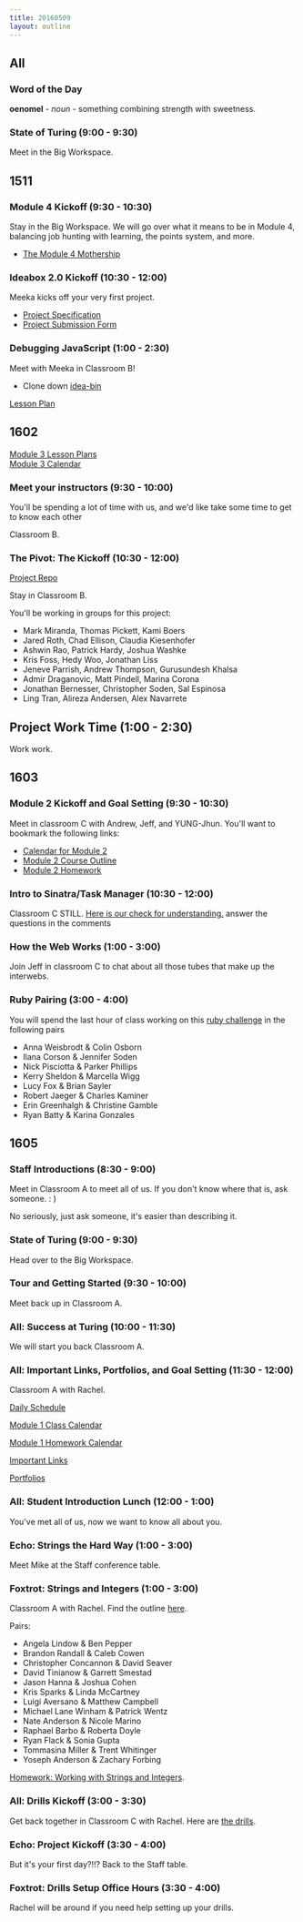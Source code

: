 ```yaml
---
title: 20160509
layout: outline
---
```


## All

### Word of the Day

**oenomel** - _noun_ - something combining strength with sweetness.

### State of Turing (9:00 - 9:30)

Meet in the Big Workspace.


## 1511

### Module 4 Kickoff (9:30 - 10:30)

Stay in the Big Workspace. We will go over what it means to be in Module 4, balancing job hunting with learning, the points system, and more.

- [The Module 4 Mothership](https://github.com/turingschool/ruby-submissions/tree/master/1511/module_4_assignments)

### Ideabox 2.0 Kickoff (10:30 - 12:00)

Meeka kicks off your very first project.

- [Project Specification](https://github.com/turingschool/curriculum/blob/master/source/projects/revenge_of_idea_box.markdown)
- [Project Submission Form](https://github.com/turingschool/ruby-submissions/tree/master/1511/module_4_assignments/ideabox2.0)

### Debugging JavaScript (1:00 - 2:30)

Meet with Meeka in Classroom B!

- Clone down [idea-bin](https://github.com/turingschool-examples/idea-bin)

[Lesson Plan](https://github.com/turingschool/lesson_plans/blob/master/ruby_04-apis_and_scalability/debugging_javascript.markdown)

## 1602
[Module 3 Lesson Plans](https://github.com/turingschool/lesson_plans/tree/master/ruby_03-professional_rails_applications)  
[Module 3 Calendar](https://github.com/turingschool/lesson_plans/tree/master/ruby_03-professional_rails_applications)

### Meet your instructors (9:30 - 10:00)

You'll be spending a lot of time with us, and we'd like take some time to get to know each other

Classroom B.

### The Pivot: The Kickoff (10:30 - 12:00)
[Project Repo](https://github.com/turingschool/lesson_plans/blob/master/ruby_03-professional_rails_applications/the_pivot.md)

Stay in Classroom B.

You'll be working in groups for this project:

* Mark Miranda, Thomas Pickett, Kami Boers
* Jared Roth, Chad Ellison, Claudia Kiesenhofer
* Ashwin Rao, Patrick Hardy, Joshua Washke
* Kris Foss, Hedy Woo, Jonathan Liss
* Jeneve Parrish, Andrew Thompson, Gurusundesh Khalsa
* Admir Draganovic, Matt Pindell, Marina Corona
* Jonathan Bernesser, Christopher Soden, Sal Espinosa
* Ling Tran, Alireza Andersen, Alex Navarrete

## Project Work Time (1:00 - 2:30)

Work work.

## 1603

### Module 2 Kickoff and Goal Setting (9:30 - 10:30)

Meet in classroom C with Andrew, Jeff, and YUNG-Jhun. You'll want to bookmark the following links:

* [Calendar for Module 2](https://www.google.com/calendar/render?cid=Y2FzaW1pcmNyZWF0aXZlLmNvbV9ycHMyaGcxbmZxamloNHJjbDNnbDZzNGxwa0Bncm91cC5jYWxlbmRhci5nb29nbGUuY29t#main_7)
* [Module 2 Course Outline](https://github.com/turingschool/lesson_plans/blob/master/ruby_02-web_applications_with_ruby/README.md)
* [Module 2 Homework](https://github.com/turingschool/turing-homework/blob/master/module-2-homework.markdown)

### Intro to Sinatra/Task Manager (10:30 - 12:00)

Classroom C STILL. [Here is our check for understanding.](https://gist.github.com/Carmer/f382765ddcc76d709db9) answer the questions in the comments

### How the Web Works (1:00 - 3:00)

Join Jeff in classroom C to chat about all those tubes that make up the interwebs.

### Ruby Pairing (3:00 - 4:00)

You will spend the last hour of class working on this [ruby challenge](https://github.com/turingschool/challenges/blob/master/flatten.markdown) in the following pairs

* Anna Weisbrodt & Colin Osborn
* Ilana Corson & Jennifer Soden
* Nick Pisciotta & Parker Phillips
* Kerry Sheldon & Marcella Wigg
* Lucy Fox & Brian Sayler
* Robert Jaeger & Charles Kaminer
* Erin Greenhalgh & Christine Gamble
* Ryan Batty & Karina Gonzales

## 1605

### Staff Introductions (8:30 - 9:00)

Meet in Classroom A to meet all of us. If you don't know where that is, ask someone.  : )

No seriously, just ask someone, it's easier than describing it.

### State of Turing (9:00 - 9:30)

Head over to the Big Workspace.

### Tour and Getting Started (9:30 - 10:00)

Meet back up in Classroom A.

### All: Success at Turing (10:00 - 11:30)

We will start you back Classroom A.

### All: Important Links, Portfolios, and Goal Setting (11:30 - 12:00)

Classroom A with Rachel. 

[Daily Schedule](http://today.turing.io/)

[Module 1 Class Calendar](https://calendar.google.com/calendar/render?cid=Y2FzaW1pcmNyZWF0aXZlLmNvbV81OWs4bXNycmMyZGRoY3Y3ODd2dWJ2cDBzNEBncm91cC5jYWxlbmRhci5nb29nbGUuY29t#main_7) 

[Module 1 Homework Calendar](https://calendar.google.com/calendar/render?cid=Y2FzaW1pcmNyZWF0aXZlLmNvbV9pc29paDY5NzN0cG9xMWk4bWYzbnFzM21ub0Bncm91cC5jYWxlbmRhci5nb29nbGUuY29t#main_7)

[Important Links](https://github.com/turingschool/links)

[Portfolios](https://github.com/turingschool/portfolios)


### All: Student Introduction Lunch (12:00 - 1:00)

You've met all of us, now we want to know all about you.

### Echo: Strings the Hard Way (1:00 - 3:00)

Meet Mike at the Staff conference table.

### Foxtrot: Strings and Integers (1:00 - 3:00)

Classroom A with Rachel. Find the outline [here](https://github.com/turingschool/lesson_plans/blob/master/ruby_01-object_oriented_programming_with_ruby/strings_and_integers.markdown).

Pairs:

* Angela Lindow & Ben Pepper
* Brandon Randall & Caleb Cowen
* Christopher Concannon & David Seaver
* David Tinianow & Garrett Smestad
* Jason Hanna & Joshua Cohen
* Kris Sparks & Linda McCartney
* Luigi Aversano & Matthew Campbell
* Michael Lane Winham & Patrick Wentz
* Nate Anderson & Nicole Marino
* Raphael Barbo & Roberta Doyle
* Ryan Flack & Sonia Gupta
* Tommasina Miller & Trent Whitinger
* Yoseph Anderson & Zachary Forbing

[Homework: Working with Strings and Integers](https://github.com/turingschool/challenges/blob/master/working_with_strings_and_integers.markdown).

### All: Drills Kickoff (3:00 - 3:30)

Get back together in Classroom C with Rachel. Here are [the drills](https://github.com/turingschool/curriculum/blob/master/source/projects/drills.markdown). 

### Echo: Project Kickoff (3:30 - 4:00)

But it's your first day?!!? Back to the Staff table.

### Foxtrot: Drills Setup Office Hours (3:30 - 4:00)

Rachel will be around if you need help setting up your drills.
